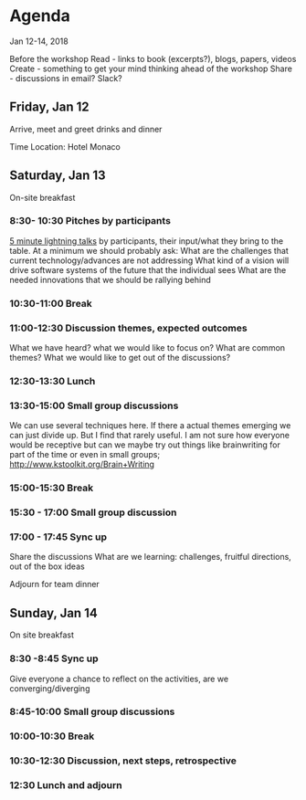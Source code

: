 # Agenda 

Jan 12-14, 2018

Before the workshop
Read - links to book (excerpts?), blogs, papers, videos
Create - something to get your mind thinking ahead of the workshop
Share - discussions in email? Slack?

## Friday, Jan 12

Arrive, meet and greet drinks and dinner

Time
Location: Hotel Monaco

## Saturday, Jan 13

On-site breakfast

### 8:30- 10:30 Pitches by participants

[5 minute lightning talks](https://github.com/michaelkeeling/future-of-software-design-workshop-2017/blob/master/participation.md#lighting-talks) by participants, their input/what they bring to the table. At a minimum we should probably ask:
What are the challenges that current technology/advances are not addressing
What kind of a vision will drive software systems of the future that the individual sees
What are the needed innovations that we should be rallying behind

### 10:30-11:00 Break

### 11:00-12:30 Discussion themes, expected outcomes
What we have heard?
what we would like to focus on?
What are common themes?
What we would like to get out of the discussions?

### 12:30-13:30 Lunch

### 13:30-15:00 Small group discussions

We can use several techniques here. If there a actual themes emerging we can just divide up. But I find that rarely useful. I am not sure how everyone would be receptive but can we maybe try out things like brainwriting for part of the time or even in small groups;
http://www.kstoolkit.org/Brain+Writing

### 15:00-15:30 Break

### 15:30 - 17:00 Small group discussion

### 17:00 - 17:45 Sync up
Share the discussions
What are we learning: challenges, fruitful directions, out of the box ideas

Adjourn for team dinner

## Sunday, Jan 14

On site breakfast

### 8:30 -8:45 Sync up

Give everyone a chance to reflect on the activities, are we converging/diverging

### 8:45-10:00 Small group discussions

### 10:00-10:30 Break

### 10:30-12:30 Discussion, next steps, retrospective

### 12:30 Lunch and adjourn
